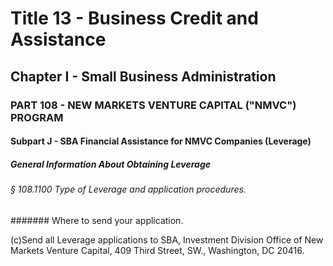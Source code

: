
# Title 13 - Business Credit and Assistance
## Chapter I - Small Business Administration
### PART 108 - NEW MARKETS VENTURE CAPITAL ("NMVC") PROGRAM
#### Subpart J - SBA Financial Assistance for NMVC Companies (Leverage)
##### General Information About Obtaining Leverage
###### § 108.1100 Type of Leverage and application procedures.
####### Where to send your application.

(c)Send all Leverage applications to SBA, Investment Division Office of New Markets Venture Capital, 409 Third Street, SW., Washington, DC 20416.
